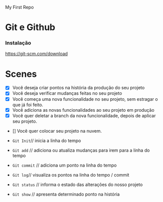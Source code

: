 My First Repo

# Git  e Github

### Instalação

https://git-scm.com/download

# Scenes

- [x] Você deseja criar pontos na história da produção do seu projeto
- [x] Você deseja verificar mudanças feitas no seu projeto
- [x] Você começa uma nova funcionalidade no seu projeto, sem estragar o que já foi feito.
- [x] Você adiciona as novas funcionalidades ao seu projeto em produção
- [x] Você quer deletar a branch da nova funcionalidade, depois de aplicar seu projeto. 
- [] Você quer colocar seu projeto na nuvem.


- `Git Init`// inicia a linha do tempo
- `Git add` // adiciona ou atualiza mudanças para irem para a linha do tempo
- `Git commit` // adiciona um ponto na linha do tempo
- `Git log`// visualiza os pontos na linha do tempo / commit
- `Git status` // informa o estado das alterações do nosso projeto
- `Git show` // apresenta determinado ponto na história